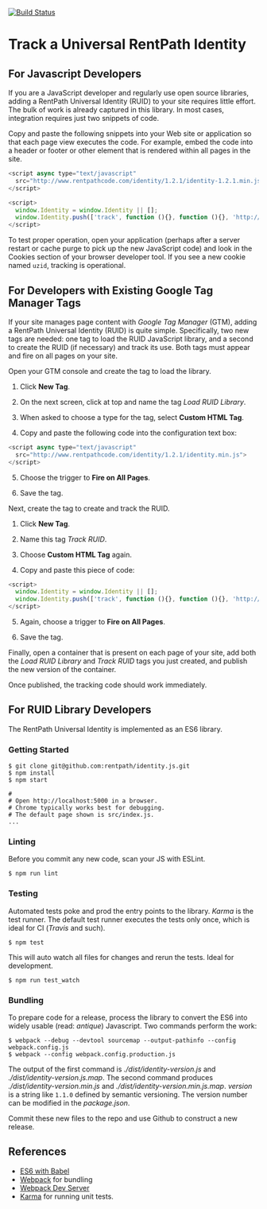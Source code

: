 [![Build Status](https://travis-ci.org/rentpath/identity.js.svg?branch=master)](https://travis-ci.org/rentpath/identity.js)


# Track a Universal RentPath Identity

## For Javascript Developers

If you are a JavaScript developer and regularly use open source libraries, adding a RentPath Universal
Identity (RUID) to your site requires little effort. The bulk of work is already captured
in this library. In most cases, integration requires just two snippets of code.

Copy and paste the following snippets into your Web site or application so that each page
view executes the code. For example, embed the code into a header or footer
or other element that is rendered within all pages in the site.

```javascript
<script async type="text/javascript"
  src="http://www.rentpathcode.com/identity/1.2.1/identity-1.2.1.min.js">
</script>

<script>
  window.Identity = window.Identity || [];
  window.Identity.push(['track', function (){}, function (){}, 'http://identity.rentpathservices.com']);
</script>

```

To test proper operation, open your application (perhaps after a server restart or cache purge to pick
up the new JavaScript code) and look in the Cookies section of your browser developer tool. If you see
a new cookie named `uzid`, tracking is operational.


## For Developers with Existing Google Tag Manager Tags

If your site manages page content with _Google Tag Manager_ (GTM), adding a
RentPath Universal Identity (RUID) is quite simple. Specifically, two new tags
are needed: one tag to load the RUID JavaScript library, and a second to
create the RUID (if necessary) and track its use. Both tags must appear and
fire on all pages on your site.

Open your GTM console and create the tag to load the library.

1. Click **New Tag**.

2. On the next screen, click at top and name the tag _Load RUID Library_.

3. When asked to choose a type for the tag, select **Custom HTML Tag**.

4. Copy and paste the following code into the configuration text box:

  ```javascript
  <script async type="text/javascript"
    src="http://www.rentpathcode.com/identity/1.2.1/identity.min.js">
  </script>
  ```

5. Choose the trigger to **Fire on All Pages**.

6. Save the tag.


Next, create the tag to create and track the RUID.

1. Click **New Tag**.

2. Name this tag _Track RUID_.

3. Choose **Custom HTML Tag** again.

4. Copy and paste this piece of code:

  ```javascript
  <script>
    window.Identity = window.Identity || [];
    window.Identity.push(['track', function (){}, function (){}, 'http://identity.rentpathservices.com']);
  </script>
  ```

5. Again, choose a trigger to **Fire on All Pages**.

6. Save the tag.


Finally, open a container that is present on each page of your site, add both
the _Load RUID Library_ and _Track RUID_ tags you just created, and publish the new version of the container.

Once published, the tracking code should work immediately.



## For RUID Library Developers

The RentPath Universal Identity is implemented as an ES6 library.


### Getting Started

```
$ git clone git@github.com:rentpath/identity.js.git
$ npm install
$ npm start

#
# Open http://localhost:5000 in a browser.
# Chrome typically works best for debugging.
# The default page shown is src/index.js.
...
```


### Linting

Before you commit any new code, scan your JS with ESLint.

```
$ npm run lint
```


### Testing

Automated tests poke and prod the entry points to the library. _Karma_ is the test runner.
The default test runner executes the tests only once, which is ideal for CI (_Travis_ and such).

```
$ npm test
```

This will auto watch all files for changes and rerun the tests. Ideal for development.
```
$ npm run test_watch
```

### Bundling

To prepare code for a release, process the library to convert the ES6
into widely usable (read: _antique_) Javascript. Two commands perform the work:

```
$ webpack --debug --devtool sourcemap --output-pathinfo --config webpack.config.js
$ webpack --config webpack.config.production.js
```

The output of the first command is *./dist/identity-*version*.js* and
*./dist/identity-*version*.js.map*. The second command produces
*./dist/identity-*version*.min.js* and
*./dist/identity-*version*.min.js.map*. *version* is a string like `1.1.0`
defined by semantic versioning. The version number can be modified in the
*package.json*.

Commit these new files to the repo and use Github to construct a new release.



## References

* [ES6 with Babel](http://babeljs.io)
* [Webpack](http://webpack.github.io) for bundling
* [Webpack Dev Server](http://webpack.github.io/docs/webpack-dev-server.html)
* [Karma](http://karma-runner.github.io/0.13/index.html) for running unit tests.
